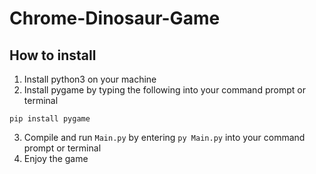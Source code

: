 # Chrome-Dinosaur-Game

## How to install

1. Install python3 on your machine
2. Install pygame by typing the following into your command prompt or terminal

```
pip install pygame
```

3. Compile and run `Main.py` by entering `py Main.py` into your command prompt or terminal
4. Enjoy the game
